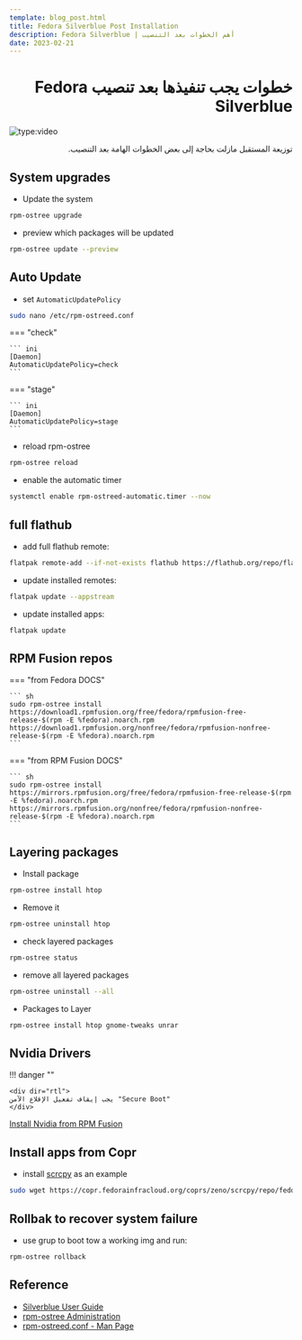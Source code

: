 ```yaml
---
template: blog_post.html
title: Fedora Silverblue Post Installation
description: Fedora Silverblue | أهم الخطوات بعد التنصيب
date: 2023-02-21
---
```


# <div dir="rtl">خطوات يجب تنفيذها بعد تنصيب Fedora Silverblue</div>

![type:video](https://www.youtube.com/embed/NO9sy07r2Oc)

<div dir="rtl">
توزيعة المستقبل مازلت بحاجة إلى بعض الخطوات الهامة بعد التنصيب.
</div>

<p hidden>#more</p>

## System upgrades

- Update the system

```sh
rpm-ostree upgrade
```

- preview which packages will be updated

```sh
rpm-ostree update --preview
```

## Auto Update

- set `AutomaticUpdatePolicy`

```sh
sudo nano /etc/rpm-ostreed.conf
```

=== "check"

    ``` ini
    [Daemon]
    AutomaticUpdatePolicy=check
    ```

=== "stage"

    ``` ini
    [Daemon]
    AutomaticUpdatePolicy=stage
    ```

- reload rpm-ostree

```sh
rpm-ostree reload
```

- enable the automatic timer

```sh
systemctl enable rpm-ostreed-automatic.timer --now
```

## full flathub

- add full flathub remote:

```sh
flatpak remote-add --if-not-exists flathub https://flathub.org/repo/flathub.flatpakrepo
```

- update installed remotes:

```sh
flatpak update --appstream
```

- update installed apps:

```sh
flatpak update
```

## RPM Fusion repos

=== "from Fedora DOCS"

    ``` sh
    sudo rpm-ostree install https://download1.rpmfusion.org/free/fedora/rpmfusion-free-release-$(rpm -E %fedora).noarch.rpm https://download1.rpmfusion.org/nonfree/fedora/rpmfusion-nonfree-release-$(rpm -E %fedora).noarch.rpm
    ```

=== "from RPM Fusion DOCS"

    ``` sh
    sudo rpm-ostree install https://mirrors.rpmfusion.org/free/fedora/rpmfusion-free-release-$(rpm -E %fedora).noarch.rpm https://mirrors.rpmfusion.org/nonfree/fedora/rpmfusion-nonfree-release-$(rpm -E %fedora).noarch.rpm
    ```

## Layering packages

- Install package

```sh
rpm-ostree install htop
```

- Remove it

```sh
rpm-ostree uninstall htop
```

- check layered packages

```sh
rpm-ostree status
```

- remove all layered packages

```sh
rpm-ostree uninstall --all
```

- Packages to Layer

```sh
rpm-ostree install htop gnome-tweaks unrar
```

## Nvidia Drivers

!!! danger ""

    <div dir="rtl">
    يجب إيقاف تفعيل الإقلاع الآمن "Secure Boot"
    </div>



[Install Nvidia from RPM Fusion](https://rpmfusion.org/Howto/NVIDIA#OSTree_.28Silverblue.2FKinoite.2Fetc.29)

## Install apps from Copr

- install [scrcpy](https://copr.fedorainfracloud.org/coprs/zeno/scrcpy/) as an example

```sh
sudo wget https://copr.fedorainfracloud.org/coprs/zeno/scrcpy/repo/fedora-$releasever/zeno-scrcpy-fedora-$releasever.repo -O /etc/yum.repos.d/copr-scrcpy-zeno.repo
```

## Rollbak to recover system failure

- use grup to boot tow a working img and run:

```sh
rpm-ostree rollback
```

## Reference

- [Silverblue User Guide](https://docs.fedoraproject.org/en-US/fedora-silverblue/)
- [rpm-ostree Administration](https://coreos.github.io/rpm-ostree/administrator-handbook/)
- [rpm-ostreed.conf - Man Page](https://www.mankier.com/5/rpm-ostreed.conf)